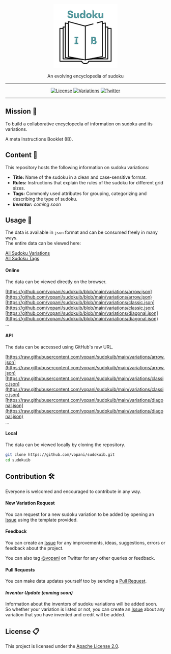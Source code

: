 <div align='center'>

<img src='images/logo_200_x_200.png'>
<br>

An evolving encyclopedia of sudoku

---

[![License](https://img.shields.io/badge/license-Apache%202.0-blue.svg?logo=apache)](https://github.com/vopani/sudokuib/blob/master/LICENSE)
[![Variations](https://shields.io/endpoint?url=https://us-central1-sudokuib.cloudfunctions.net/variations_badge&logo=square)](https://github.com/vopani/sudokuib/tree/main/variations)
[![Twitter](https://img.shields.io/twitter/follow/vopani)](https://twitter.com/vopani)

---

</div>

## Mission 🚀
To build a collaborative encyclopedia of information on sudoku and its variations.

A meta Instructions Booklet (IB).

## Content 📂
This repository hosts the following information on sudoku variations:

* **Title:** Name of the sudoku in a clean and case-sensitive format.
* **Rules:** Instructions that explain the rules of the sudoku for different grid sizes.
* **Tags:** Commonly used attributes for grouping, categorizing and describing the type of sudoku.
* ***Inventor:** coming soon*

## Usage 📖
The data is available in `json` format and can be consumed freely in many ways.   
The entire data can be viewed here:

[All Sudoku Variations](https://github.com/vopani/sudokuib/blob/main/variations)   
[All Sudoku Tags](https://github.com/vopani/sudokuib/blob/main/tags)   

#### Online
The data can be viewed directly on the browser.   

[https://github.com/vopani/sudokuib/blob/main/variations/arrow.json](https://github.com/vopani/sudokuib/blob/main/variations/arrow.json)   
[https://github.com/vopani/sudokuib/blob/main/variations/classic.json](https://github.com/vopani/sudokuib/blob/main/variations/classic.json)   
[https://github.com/vopani/sudokuib/blob/main/variations/diagonal.json](https://github.com/vopani/sudokuib/blob/main/variations/diagonal.json)   
...

#### API
The data can be accessed using GitHub's raw URL.

[https://raw.githubusercontent.com/vopani/sudokuib/main/variations/arrow.json](https://raw.githubusercontent.com/vopani/sudokuib/main/variations/arrow.json)   
[https://raw.githubusercontent.com/vopani/sudokuib/main/variations/classic.json](https://raw.githubusercontent.com/vopani/sudokuib/main/variations/classic.json)   
[https://raw.githubusercontent.com/vopani/sudokuib/main/variations/diagonal.json](https://raw.githubusercontent.com/vopani/sudokuib/main/variations/diagonal.json)   
...

#### Local
The data can be viewed locally by cloning the repository.

```bash
git clone https://github.com/vopani/sudokuib.git
cd sudokuib
```

## Contribution 🛠️
Everyone is welcomed and encouraged to contribute in any way.

#### New Variation Request
You can request for a new sudoku variation to be added by opening an [Issue](https://github.com/vopani/sudokuib/issues) using the template provided.

#### Feedback
You can create an [Issue](https://github.com/vopani/sudokuib/issues) for any improvements, ideas, suggestions, errors or feedback about the project.

You can also tag [@vopani](https://twitter.com/vopani) on Twitter for any other queries or feedback.

#### Pull Requests
You can make data updates yourself too by sending a [Pull Request](https://github.com/vopani/sudokuib/pulls).

#### *Inventor Update (coming soon)*
Information about the inventors of sudoku variations will be added soon.   
So whether your variation is listed or not, you can create an [Issue](https://github.com/vopani/sudokuib/issues) about any variation that you have invented and credit will be added.

## License 📋
This project is licensed under the [Apache License 2.0](https://github.com/vopani/sudokuib/blob/main/LICENSE).

